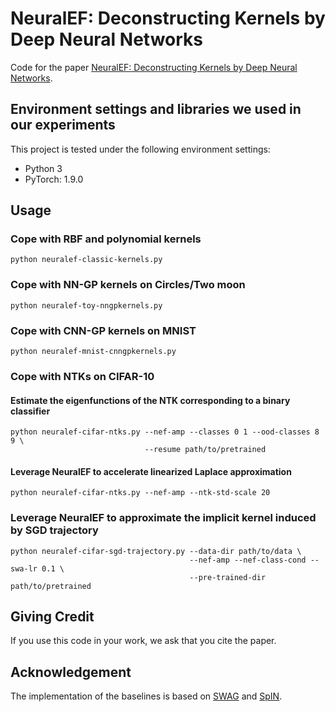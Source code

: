 # NeuralEF: Deconstructing Kernels by Deep Neural Networks

Code for the paper [NeuralEF: Deconstructing Kernels by Deep Neural Networks](https://arxiv.org/pdf/2205.00165.pdf).

## Environment settings and libraries we used in our experiments

This project is tested under the following environment settings:
- Python 3
- PyTorch: 1.9.0


## Usage

### Cope with RBF and polynomial kernels
```
python neuralef-classic-kernels.py
```


### Cope with NN-GP kernels on Circles/Two moon
```
python neuralef-toy-nngpkernels.py
```

### Cope with CNN-GP kernels on MNIST
```
python neuralef-mnist-cnngpkernels.py
```


### Cope with NTKs on CIFAR-10

#### Estimate the eigenfunctions of the NTK corresponding to a binary classifier
```
python neuralef-cifar-ntks.py --nef-amp --classes 0 1 --ood-classes 8 9 \
                              --resume path/to/pretrained
```

#### Leverage NeuralEF to accelerate linearized Laplace approximation
```
python neuralef-cifar-ntks.py --nef-amp --ntk-std-scale 20
```

### Leverage NeuralEF to approximate the implicit kernel induced by SGD trajectory
```
python neuralef-cifar-sgd-trajectory.py --data-dir path/to/data \
                                        --nef-amp --nef-class-cond --swa-lr 0.1 \
                                        --pre-trained-dir path/to/pretrained
```

## Giving Credit
If you use this code in your work, we ask that you cite the paper.

## Acknowledgement
The implementation of the baselines is based on [SWAG](https://github.com/wjmaddox/swa_gaussian) and [SpIN](https://github.com/deepmind/spectral_inference_networks).
